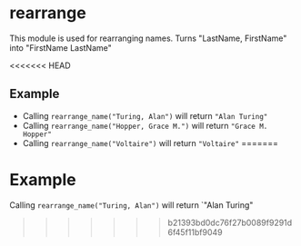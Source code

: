 rearrange
=========

This module is used for rearranging names.
Turns "LastName, FirstName" into "FirstName LastName"

<<<<<<< HEAD
## Example

* Calling `rearrange_name("Turing, Alan")` will return `"Alan Turing"`
* Calling `rearrange_name("Hopper, Grace M.")` will return `"Grace M. Hopper"`
* Calling `rearrange_name("Voltaire")` will return `"Voltaire"`
=======
# Example

Calling `rearrange_name("Turing, Alan")` will return `"Alan Turing"
>>>>>>> b21393bd0dc76f27b0089f9291d6f45f11bf9049
